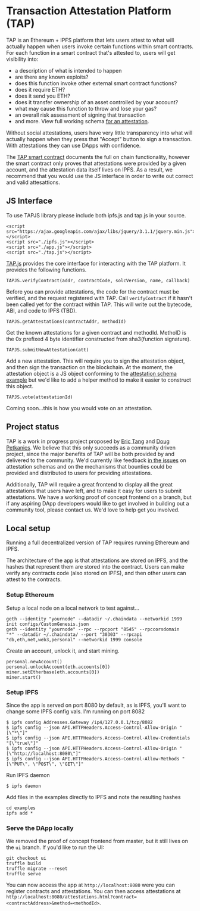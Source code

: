 # Transaction Attestation Platform (TAP)

TAP is an Ethereum + IPFS platform that lets users attest to what will
actually happen when users invoke certain functions within smart
contracts. For each function in a smart contract that's attested to,
users will get visibility into:

* a description of what is intended to happen
* are there any known exploits?
* does this function invoke other external smart contract functions?
* does it require ETH?
* does it send you ETH?
* does it transfer ownership of an asset controlled by your account?
* what may cause this function to throw and lose your gas?
* an overall risk assessment of signing that transaction
* and more. View full working schema
[for an attestation](https://github.com/dob/tap/blob/master/examples/attestation.json).

Without social attestations, users have very little transparency into
what will actually happen when they press that "Accept" button to sign
a transaction. With attestations they can use DApps with confidence.

The
[TAP smart contract](https://github.com/dob/tap/blob/master/contracts/TAP.sol)
documents the full on chain functionality, however the smart contract
only proves that attestations were provided by a given account, and
the attestation data itself lives on IPFS. As a result, we recommend
that you would use the JS interface in order to write out correct and
valid attesattions.

## JS Interface

To use TAPJS library please include both ipfs.js and tap.js in your
source.

    <script src="https://ajax.googleapis.com/ajax/libs/jquery/3.1.1/jquery.min.js"></script>
    <script src="./ipfs.js"></script>
    <script src="./app.js"></script>
    <script src="./tap.js"></script>


[TAP.js](https://github.com/dob/tap/tree/master/app/javascripts)
provides the core interface for interacting with the TAP platform. It
provides the following functions.

`TAPJS.verifyContract(addr, contractCode, solcVersion, name, callback)`

Before you can provide attestations, the code for the contract must be
verified, and the request registered with TAP. Call `verifyContract`
if it hasn't been called yet for the contract within TAP. This will
write out the bytecode, ABI, and code to IPFS (TBD).

`TAPJS.getAttestations(contractAddr, methodId)`

Get the known attestations for a given contract and methodId. MethoID
is the 0x prefixed 4 byte identifier constructed from sha3(function
signature).

`TAPJS.submitNewAttestation(att)`

Add a new attestation. This will require you to sign the attestation
object, and then sign the transaction on the blockchain. At the
moment, the attestation object is a JS object conforming to the
[attestation schema example](https://github.com/dob/tap/blob/master/examples/attestation.json)
but we'd like to add a helper method to make it easier to construct
this object.

`TAPJS.vote(attestationId)`

Coming soon...this is how you would vote on an attestation.

## Project status

TAP is a work in progress project proposed by
[Eric Tang](http://twitter.com/ericxtang) and
[Doug Petkanics](http://twitter.com/petkanics). We believe that this
only succeeds as a community driven project, since the major benefits
of TAP will be both provided by and delivered to the community. We'd
currently like feedback
[in the issues](https://github.com/dob/tap/issues) on attestation
schemas and on the mechanisms that bounties could be provided and
distributed to users for providing attestations.

Additionally, TAP will require a great frontend to display all the
great attestations that users have left, and to make it easy for users
to submit attestations. We have a working proof of concept frontend on
a branch, but if any aspiring DApp developers would like to get
involved in building out a community tool, please contact us. We'd
love to help get you involved.

## Local setup

Running a full decentralized version of TAP requires running Ethereum
and IPFS.

The architecture of the app is that attestations are stored on IPFS,
and the hashes that represent them are stored into the contract. Users
can make verify any contracts code (also stored on IPFS), and then
other users can attest to the contracts.

### Setup Ethereum

Setup a local node on a local network to test against...

    geth --identity "yournode" --datadir ~/.chaindata --networkid 1999 init configs/CustomGenesis.json
    geth --identity "yournode" --rpc --rpcport "8545" --rpccorsdomain
    "*" --datadir ~/.chaindata/ --port "30303" --rpcapi
    "db,eth,net,web3,personal" --networkid 1999 console

Create an account, unlock it, and start mining.

    personal.newAccount()
    personal.unlockAccount(eth.accounts[0])
    miner.setEtherbase(eth.accounts[0])
    miner.start()

### Setup IPFS

Since the app is served on port 8080 by default, as is IPFS, you'll
want to change some IPFS config vals. I'm running on port 8082

    $ ipfs config Addresses.Gateway /ip4/127.0.0.1/tcp/8082
    $ ipfs config --json API.HTTPHeaders.Access-Control-Allow-Origin "[\"*\"]"
    $ ipfs config --json API.HTTPHeaders.Access-Control-Allow-Credentials "[\"true\"]"
    $ ipfs config --json API.HTTPHeaders.Access-Control-Allow-Origin "[\"http://localhost:8080\"]"
    $ ipfs config --json API.HTTPHeaders.Access-Control-Allow-Methods "[\"PUT\", \"POST\", \"GET\"]"

Run IPFS daemon

    $ ipfs daemon

Add files in the examples directly to IPFS and note the resulting
hashes

    cd examples
    ipfs add *


### Serve the DApp locally

We removed the proof of concept frontend from master, but it still
lives on the `ui` branch. If you'd like to run the UI:

    git checkout ui
    truffle build
    truffle migrate --reset
    truffle serve

You can now access the app at `http://localhost:8080` were you can
register contracts and attestations. You can then access attestations
at `http://localhost:8080/attestations.html?contract=<contractAddress>&method=<methodId>`.


